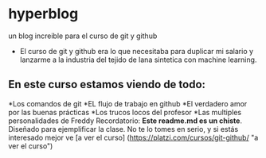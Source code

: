 # hyperblog
un blog increible para el curso de git y github
* El curso de git y github era lo que necesitaba para duplicar mi salario y lanzarme a la industria del tejido de lana sintetica con machine learning.

## En este curso estamos viendo de todo:
*Los comandos de git
*EL flujo de trabajo en github
*El verdadero amor por las buenas prácticas
*Los trucos locos del profesor
*Las multiples personalidades de Freddy 
Recordatorio: **Este readme.md es un chiste**. Diseñado para ejemplificar la clase. No te lo tomes en serio, y si estás interesado mejor ve [a ver el curso] (https://platzi.com/cursos/git-github/ "a ver el curso")